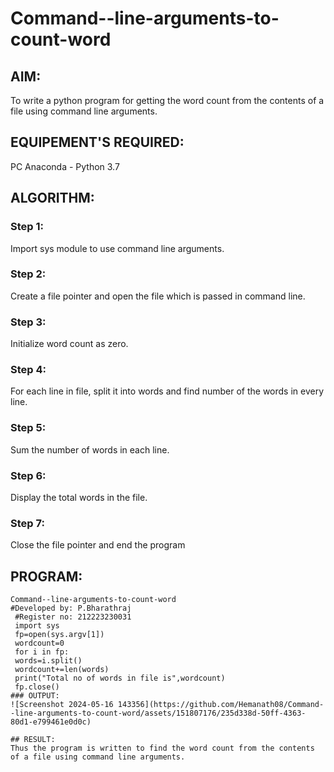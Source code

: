 # Command--line-arguments-to-count-word
## AIM:
To write a python program for getting the word count from the contents of a file using command line arguments.
## EQUIPEMENT'S REQUIRED: 
PC
Anaconda - Python 3.7
## ALGORITHM: 
### Step 1:
Import sys module to use command line arguments.
### Step 2: 
Create a file pointer and open the file which is passed in command line.
### Step 3: 
Initialize word count as zero.
### Step 4:  
For each line in file, split it into words and find number of the words in every line.
### Step 5: 
Sum the number of words in each line.
### Step 6: 
Display the total words in the file.
### Step 7:
Close the file pointer and end the program
## PROGRAM:
```
Command--line-arguments-to-count-word
#Developed by: P.Bharathraj
 #Register no: 212223230031
 import sys
 fp=open(sys.argv[1])
 wordcount=0
 for i in fp:
 words=i.split()
 wordcount+=len(words)
 print("Total no of words in file is",wordcount)
 fp.close()
### OUTPUT:
![Screenshot 2024-05-16 143356](https://github.com/Hemanath08/Command--line-arguments-to-count-word/assets/151807176/235d338d-50ff-4363-80d1-e799461e0d0c)

## RESULT:
Thus the program is written to find the word count from the contents of a file using command line arguments.
